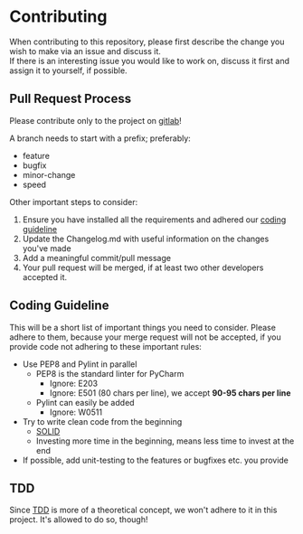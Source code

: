 # Contributing

When contributing to this repository, please first describe the change you wish to make via an issue and discuss it. \
If there is an interesting issue you would like to work on, discuss it first and assign it to yourself, if possible.

## Pull Request Process

Please contribute only to the project on [gitlab](https://gitlab.com/Xcalizorz/reddit-deeplearning-imagetool)!

A branch needs to start with a prefix; preferably:

- feature
- bugfix
- minor-change
- speed

Other important steps to consider:

1. Ensure you have installed all the requirements and adhered our [coding guideline](#coding-guideline)
2. Update the Changelog.md with useful information on the changes you've made
3. Add a meaningful commit/pull message
4. Your pull request will be merged, if at least two other developers accepted it.

## Coding Guideline

This will be a short list of important things you need to consider.
Please adhere to them, because your merge request will not be accepted, if you provide code not adhering to these important rules:

- Use PEP8 and Pylint in parallel
  - PEP8 is the standard linter for PyCharm
    - Ignore: E203
    - Ignore: E501 (80 chars per line), we accept **90-95 chars per line**
  - Pylint can easily be added
    - Ignore: W0511
- Try to write clean code from the beginning
  - [SOLID](https://en.wikipedia.org/wiki/SOLID)
  - Investing more time in the beginning, means less time to invest at the end
- If possible, add unit-testing to the features or bugfixes etc. you provide

## TDD

Since [TDD](https://en.wikipedia.org/wiki/Test-driven_development) is more of a theoretical concept,
we won't adhere to it in this project. It's allowed to do so, though!